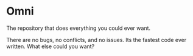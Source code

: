 Omni
====

The repository that does everything you could ever want.


There are no bugs, no conflicts, and no issues. Its the fastest code ever written. What else could you want?
